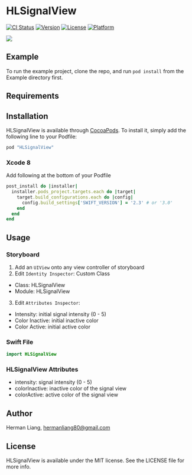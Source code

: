 # HLSignalView

[![CI Status](http://img.shields.io/travis/hermanliang/HLSignalView.svg?style=flat)](https://travis-ci.org/hermanliang/HLSignalView)
[![Version](https://img.shields.io/cocoapods/v/HLSignalView.svg?style=flat)](http://cocoapods.org/pods/HLSignalView)
[![License](https://img.shields.io/cocoapods/l/HLSignalView.svg?style=flat)](http://cocoapods.org/pods/HLSignalView)
[![Platform](https://img.shields.io/cocoapods/p/HLSignalView.svg?style=flat)](http://cocoapods.org/pods/HLSignalView)

![](images/snapshot.png)

## Example

To run the example project, clone the repo, and run `pod install` from the Example directory first.

## Requirements

## Installation

HLSignalView is available through [CocoaPods](http://cocoapods.org). To install
it, simply add the following line to your Podfile:

```ruby
pod "HLSignalView"
```

### Xcode 8

Add following at the bottom of your Podfile

```ruby
post_install do |installer|
  installer.pods_project.targets.each do |target|
    target.build_configurations.each do |config|
      config.build_settings['SWIFT_VERSION'] = '2.3' # or '3.0'
    end
  end
end
```

## Usage

### Storyboard

1. Add an `UIView` onto any view controller of storyboard
2. Edit `Identity Inspector`: Custom Class
  - Class: HLSignalView
  - Module: HLSignalView
3. Edit `Attributes Inspector`:
  - Intensity: initial signal intensity (0 - 5)
  - Color Inactive: initial inactive color
  - Color Active: initial active color

### Swift File

```swift
import HLSignalView
```

### HLSignalView Attributes

- intensity: signal intensity (0 - 5)
- colorInactive: inactive color of the signal view
- colorActive: active color of the signal view

## Author

Herman Liang, hermanliang80@gmail.com

## License

HLSignalView is available under the MIT license. See the LICENSE file for more info.

